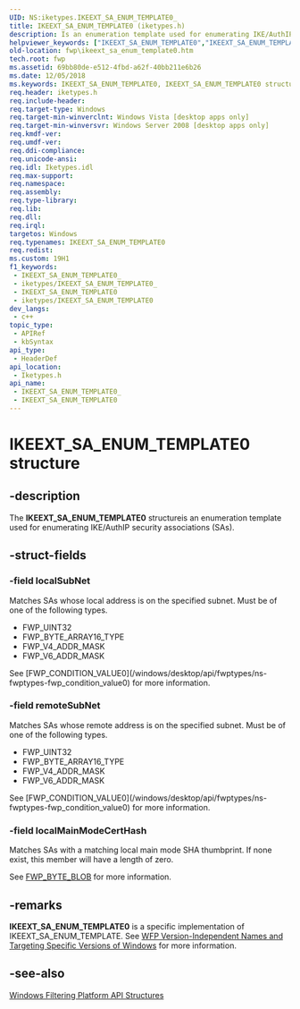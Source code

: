 ```yaml
---
UID: NS:iketypes.IKEEXT_SA_ENUM_TEMPLATE0_
title: IKEEXT_SA_ENUM_TEMPLATE0 (iketypes.h)
description: Is an enumeration template used for enumerating IKE/AuthIP security associations (SAs).
helpviewer_keywords: ["IKEEXT_SA_ENUM_TEMPLATE0","IKEEXT_SA_ENUM_TEMPLATE0 structure [Filtering]","fwp.ikeext_sa_enum_template0","iketypes/IKEEXT_SA_ENUM_TEMPLATE0"]
old-location: fwp\ikeext_sa_enum_template0.htm
tech.root: fwp
ms.assetid: 69bb80de-e512-4fbd-a62f-40bb211e6b26
ms.date: 12/05/2018
ms.keywords: IKEEXT_SA_ENUM_TEMPLATE0, IKEEXT_SA_ENUM_TEMPLATE0 structure [Filtering], fwp.ikeext_sa_enum_template0, iketypes/IKEEXT_SA_ENUM_TEMPLATE0
req.header: iketypes.h
req.include-header: 
req.target-type: Windows
req.target-min-winverclnt: Windows Vista [desktop apps only]
req.target-min-winversvr: Windows Server 2008 [desktop apps only]
req.kmdf-ver: 
req.umdf-ver: 
req.ddi-compliance: 
req.unicode-ansi: 
req.idl: Iketypes.idl
req.max-support: 
req.namespace: 
req.assembly: 
req.type-library: 
req.lib: 
req.dll: 
req.irql: 
targetos: Windows
req.typenames: IKEEXT_SA_ENUM_TEMPLATE0
req.redist: 
ms.custom: 19H1
f1_keywords:
 - IKEEXT_SA_ENUM_TEMPLATE0_
 - iketypes/IKEEXT_SA_ENUM_TEMPLATE0_
 - IKEEXT_SA_ENUM_TEMPLATE0
 - iketypes/IKEEXT_SA_ENUM_TEMPLATE0
dev_langs:
 - c++
topic_type:
 - APIRef
 - kbSyntax
api_type:
 - HeaderDef
api_location:
 - Iketypes.h
api_name:
 - IKEEXT_SA_ENUM_TEMPLATE0_
 - IKEEXT_SA_ENUM_TEMPLATE0
---
```


# IKEEXT_SA_ENUM_TEMPLATE0 structure


## -description

The <b>IKEEXT_SA_ENUM_TEMPLATE0</b> structureis an enumeration template used for enumerating IKE/AuthIP security associations (SAs).

## -struct-fields

### -field localSubNet

Matches SAs whose local address is on the specified subnet. Must be of one of the following types.

<ul>
<li>FWP_UINT32</li>
<li>FWP_BYTE_ARRAY16_TYPE</li>
<li>FWP_V4_ADDR_MASK</li>
<li>FWP_V6_ADDR_MASK</li>
</ul>
See [FWP_CONDITION_VALUE0](/windows/desktop/api/fwptypes/ns-fwptypes-fwp_condition_value0) for more information.

### -field remoteSubNet

Matches SAs whose remote address is on the specified subnet. Must be of one of the following types.

<ul>
<li>FWP_UINT32</li>
<li>FWP_BYTE_ARRAY16_TYPE</li>
<li>FWP_V4_ADDR_MASK</li>
<li>FWP_V6_ADDR_MASK</li>
</ul>
See [FWP_CONDITION_VALUE0](/windows/desktop/api/fwptypes/ns-fwptypes-fwp_condition_value0) for more information.

### -field localMainModeCertHash

Matches SAs with a matching local main mode SHA thumbprint.  If none exist, this member will have a length of zero.

See [FWP_BYTE_BLOB](/windows/desktop/api/fwptypes/ns-fwptypes-fwp_byte_blob) for more information.

## -remarks

<b>IKEEXT_SA_ENUM_TEMPLATE0</b> is a specific implementation of IKEEXT_SA_ENUM_TEMPLATE. See <a href="/windows/desktop/FWP/wfp-version-independent-names-and-targeting-specific-versions-of-windows">WFP Version-Independent Names and Targeting Specific Versions of Windows</a>  for more information.

## -see-also

<a href="/windows/desktop/FWP/fwp-structs">Windows Filtering Platform  API Structures</a>


